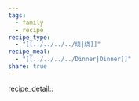 ```yaml
---
tags:
  - family
  - recipe
recipe_type:
  - "[[../../../../烧|烧]]"
recipe_meal:
  - "[[../../../../Dinner|Dinner]]"
share: true
---
```

recipe_detail:: 
